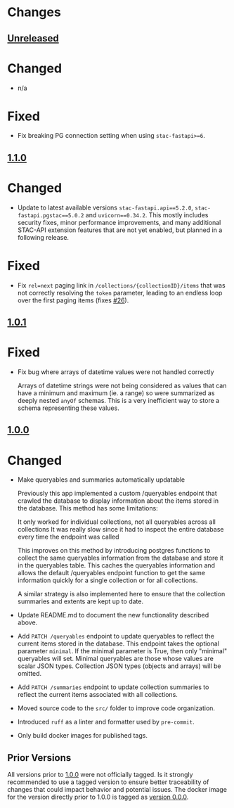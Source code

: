 # Changes

[Unreleased](https://github.com/crim-ca/stac-app/tree/master)
------------------------------------------------------------------------------------------------------------------

# Changed

- n/a

# Fixed

- Fix breaking PG connection setting when using ``stac-fastapi>=6``.

[1.1.0](https://github.com/crim-ca/stac-app/tree/1.1.0)
------------------------------------------------------------------------------------------------------------------

# Changed

- Update to latest available versions `stac-fastapi.api==5.2.0`, `stac-fastapi.pgstac==5.0.2` and `uvicorn==0.34.2`.
  This mostly includes security fixes, minor performance improvements, and many additional STAC-API extension features
  that are not yet enabled, but planned in a following release. 

# Fixed

- Fix `rel=next` paging link in `/collections/{collectionID}/items` that was not correctly resolving the `token`
  parameter, leading to an endless loop over the first paging items
  (fixes [#26](https://github.com/crim-ca/stac-app/issues/26)).

[1.0.1](https://github.com/crim-ca/stac-app/tree/1.0.1)
------------------------------------------------------------------------------------------------------------------

# Fixed

- Fix bug where arrays of datetime values were not handled correctly

  Arrays of datetime strings were not being considered as values that can have a minimum and
  maximum (ie. a range) so were summarized as deeply nested `anyOf` schemas. This is a very 
  inefficient way to store a schema representing these values.

[1.0.0](https://github.com/crim-ca/stac-app/tree/1.0.0)
------------------------------------------------------------------------------------------------------------------

# Changed

- Make queryables and summaries automatically updatable

  Previously this app implemented a custom /queryables endpoint that crawled the database to display information about the 
  items stored in the database. This method has some limitations:

  It only worked for individual collections, not all queryables across all collections
  It was really slow since it had to inspect the entire database every time the endpoint was called

  This improves on this method by introducing postgres functions to collect the same queryables information from the database and store it in the queryables table. This caches the queryables information and allows the default /queryables endpoint function to get the same information quickly for a single collection or for all collections.

  A similar strategy is also implemented here to ensure that the collection summaries and extents are kept up to date.

- Update README.md to document the new functionality described above.

- Add `PATCH /queryables` endpoint to update queryables to reflect the current items stored in the database.
  This endpoint takes the optional parameter `minimal`. If the minimal parameter is True, then only "minimal" 
  queryables will set. Minimal queryables are those whose values are scalar JSON types. Collection JSON types 
  (objects and arrays) will be omitted.

- Add `PATCH /summaries` endpoint to update collection summaries to reflect the current items associated with
  all collections.

- Moved source code to the `src/` folder to improve code organization.

- Introduced `ruff` as a linter and formatter used by `pre-commit`.

- Only build docker images for published tags.

Prior Versions
------------------------------------------------------------------------------------------------------------------

All versions prior to [1.0.0](https://github.com/crim-ca/stac-app/1.0.0) were not officially tagged.
Is it strongly recommended to use a tagged version to ensure better traceability of changes that could impact behavior
and potential issues.
The docker image for the version directly prior to 1.0.0 is tagged as [version 0.0.0](https://github.com/crim-ca/stac-app/pkgs/container/stac-app/113480762?tag=0.0.0).
